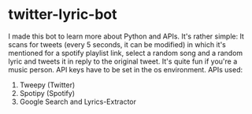 # twitter-lyric-bot
 
I made this bot to learn more about Python and APIs. It's rather simple: It scans for tweets (every 5 seconds, it can be modified) in which it's mentioned for a spotify playlist link, select a random song and a random lyric and tweets it in reply to the original tweet. It's quite fun if you're a music person.
API keys have to be set in the os environment.
APIs used:
1. Tweepy (Twitter)
2. Spotipy (Spotify)
3. Google Search and Lyrics-Extractor
